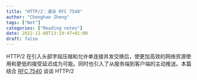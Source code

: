 ```yaml
---
title: "HTTP/2：漫谈 RFC 7540"
author: "Chenghao Zheng"
tags: ["Net"]
categories: ["Reading notes"]
date: 2022-11-08T13:19:47+01:00
draft: false
---
```


HTTP/2 在引入头部字段压缩和允许单连接并发交换后，使更加高效的网络资源使用和更低的接受延迟成为可能。同时也引入了从服务端到客户端的主动推送。本篇结合 [RFC 7540](https://www.rfc-editor.org/rfc/rfc7540) 谈谈 HTTP/2




